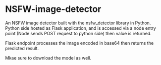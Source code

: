 # NSFW-image-detector
An NSFW image detector built with the nsfw_detector library in Python. Python side hosted as Flask application, and is accessed via a node entry point (Node sends POST request to python side) then value is returned. 

Flask endpoint processes the image encoded in base64 then returns the predicted result.

Mkae sure to download the model as well.
